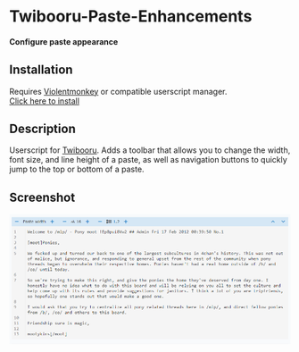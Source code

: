 # Twibooru-Paste-Enhancements

#### Configure paste appearance

## Installation

Requires [Violentmonkey](https://violentmonkey.github.io/) or compatible userscript manager.  
[Click here to install](https://github.com/marktaiwan/Twibooru-Paste-Enhancements/raw/master/paste-enhancements.user.js)

## Description

Userscript for [Twibooru](https://twibooru.org/). Adds a toolbar that allows you to change the width, font size, and line height of a paste, as well as navigation buttons to quickly jump to the top or bottom of a paste.


## Screenshot

![Screenshot](https://github.com/marktaiwan/Twibooru-Paste-Enhancements/blob/master/screenshots/screenshot.png?raw=true)

